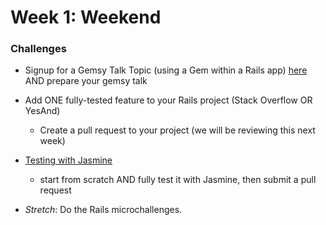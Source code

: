 # Week 1: Weekend


### Challenges
- Signup for a Gemsy Talk Topic (using a Gem within a Rails app) [here](../../../wiki/Gemsy-Topic-Schedule) AND
prepare your gemsy talk
- Add ONE fully-tested feature to your Rails project (Stack Overflow OR YesAnd) 
  * Create a pull request to your project (we will be reviewing this next week)
- [Testing with Jasmine](../../../../orange-jasmine-challenge)
  * start from scratch AND fully test it with Jasmine, then submit a pull request

- *Stretch*: Do the Rails microchallenges.
